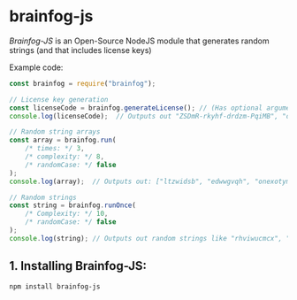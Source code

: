 # brainfog-js

*Brainfog-JS* is an Open-Source NodeJS module that generates random strings (and that includes license keys)

Example code:
```javascript
const brainfog = require("brainfog");

// License key generation
const licenseCode = brainfog.generateLicense(); // (Has optional arguments)
console.log(licenseCode);  // Outputs out "ZSDmR-rkyhf-drdzm-PqiMB", "oxatN-JTvFO-aGMWV-Bqbvj", etc

// Random string arrays
const array = brainfog.run(
    /* times: */ 3,
    /* complexity: */ 8,
    /* randomCase: */ false
);
console.log(array);  // Outputs out: ["ltzwidsb", "edwwgvqh", "onexotym"]

// Random strings
const string = brainfog.runOnce(
    /* Complexity: */ 10,
    /* randomCase: */ false
);
console.log(string); // Outputs out random strings like "rhviwucmcx", "xtgltfjmzt", and etc'
```

## 1. Installing Brainfog-JS:
    npm install brainfog-js
